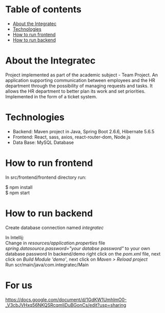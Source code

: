 # Table of contents
* [About the Integratec](#about-the-integratec)
* [Technologies](#technologies)
* [How to run frontend](#how-to-run-frontend)
* [How to run backend](#how-to-run-backend)


# About the Integratec

Project implemented as part of the academic subject - Team Project. An application supporting communication between employees and the HR department through the possibility of managing requests and tasks. It allows the HR department to better plan its work and set priorities. Implemented in the form of a ticket system. 

# Technologies

<ul>  
<li> Backend: Maven project in Java, Spring Boot 2.6.6, Hibernate 5.6.5 </li>
<li> Frontend: React, sass, axios, react-router-dom, Node.js</li>
<li> Data Base: MySQL Database </li>
</ul>

 
# How to run frontend

In src/frontend/frontend directory run:

$ npm install\
$ npm start

# How to run backend

Create database connection named *integratec*

In Intellij:  
Change in *resources/application.properties* file *spring.datasource.password="your databse password"* to your own database password
In backend/demo right click on the *pom.xml* file, next click on *Build Module 'demo'*, next click on *Maven > Reload project*  
Run scr/main/java/com.integratec/Main

# For us

https://docs.google.com/document/d/1GdKW1UmhlmO0-_V3cbJVHxq56NKQSRcqmIjDuBGonCs/edit?usp=sharing

